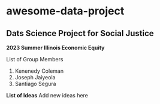# awesome-data-project

## Dats Science Project for Social Justice 

**2023 Summer Illinois Economic Equity**

List of Group Members
1. Kenenedy Coleman
2. Joseph Jaiyeola
3. Santiago Segura

**List of Ideas**
Add new ideas here